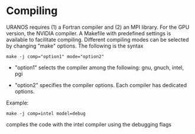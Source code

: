 # Compiling

URANOS requires (1) a Fortran compiler and (2) an MPI library. For the GPU version, the NVIDIA compiler. A Makefile with
predefined settings is available to facilitate compiling.
Different compiling modes can be selected by changing "make" options. The following is the syntax

```
make -j comp="option1" mode="option2"
```

- "option1" selects the compiler among the following: gnu, gnuch, intel, pgi

- "option2" specifies the compiler options. Each compiler has dedicated options. 

Example:

```
make -j comp=intel model=debug
```

compiles the code with the intel compiler using the debugging flags


